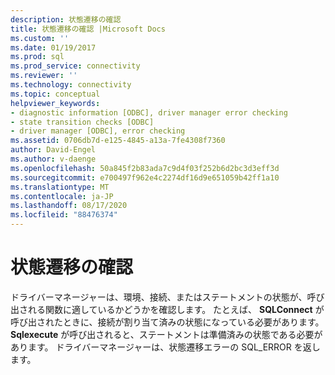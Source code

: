 ```yaml
---
description: 状態遷移の確認
title: 状態遷移の確認 |Microsoft Docs
ms.custom: ''
ms.date: 01/19/2017
ms.prod: sql
ms.prod_service: connectivity
ms.reviewer: ''
ms.technology: connectivity
ms.topic: conceptual
helpviewer_keywords:
- diagnostic information [ODBC], driver manager error checking
- state transition checks [ODBC]
- driver manager [ODBC], error checking
ms.assetid: 0706db7d-e125-4845-a13a-7fe4308f7360
author: David-Engel
ms.author: v-daenge
ms.openlocfilehash: 50a845f2b83ada7c9d4f03f252b6d2bc3d3eff3d
ms.sourcegitcommit: e700497f962e4c2274df16d9e651059b42ff1a10
ms.translationtype: MT
ms.contentlocale: ja-JP
ms.lasthandoff: 08/17/2020
ms.locfileid: "88476374"
---
```

# <a name="state-transition-checks"></a>状態遷移の確認
ドライバーマネージャーは、環境、接続、またはステートメントの状態が、呼び出される関数に適しているかどうかを確認します。 たとえば、 **SQLConnect** が呼び出されたときに、接続が割り当て済みの状態になっている必要があります。 **Sqlexecute** が呼び出されると、ステートメントは準備済みの状態である必要があります。 ドライバーマネージャーは、状態遷移エラーの SQL_ERROR を返します。
